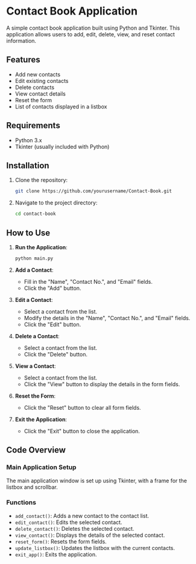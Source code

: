 # Contact Book Application

A simple contact book application built using Python and Tkinter. This application allows users to add, edit, delete, view, and reset contact information.

## Features

- Add new contacts
- Edit existing contacts
- Delete contacts
- View contact details
- Reset the form
- List of contacts displayed in a listbox

## Requirements

- Python 3.x
- Tkinter (usually included with Python)

## Installation

1. Clone the repository:
    ```bash
    git clone https://github.com/yourusername/Contact-Book.git
    ```
2. Navigate to the project directory:
    ```bash
    cd contact-book
    ```

## How to Use

1. **Run the Application**:
    ```bash
    python main.py
    ```

2. **Add a Contact**:
    - Fill in the "Name", "Contact No.", and "Email" fields.
    - Click the "Add" button.

3. **Edit a Contact**:
    - Select a contact from the list.
    - Modify the details in the "Name", "Contact No.", and "Email" fields.
    - Click the "Edit" button.

4. **Delete a Contact**:
    - Select a contact from the list.
    - Click the "Delete" button.

5. **View a Contact**:
    - Select a contact from the list.
    - Click the "View" button to display the details in the form fields.

6. **Reset the Form**:
    - Click the "Reset" button to clear all form fields.

7. **Exit the Application**:
    - Click the "Exit" button to close the application.

## Code Overview

### Main Application Setup

The main application window is set up using Tkinter, with a frame for the listbox and scrollbar.

### Functions

- `add_contact()`: Adds a new contact to the contact list.
- `edit_contact()`: Edits the selected contact.
- `delete_contact()`: Deletes the selected contact.
- `view_contact()`: Displays the details of the selected contact.
- `reset_form()`: Resets the form fields.
- `update_listbox()`: Updates the listbox with the current contacts.
- `exit_app()`: Exits the application.
